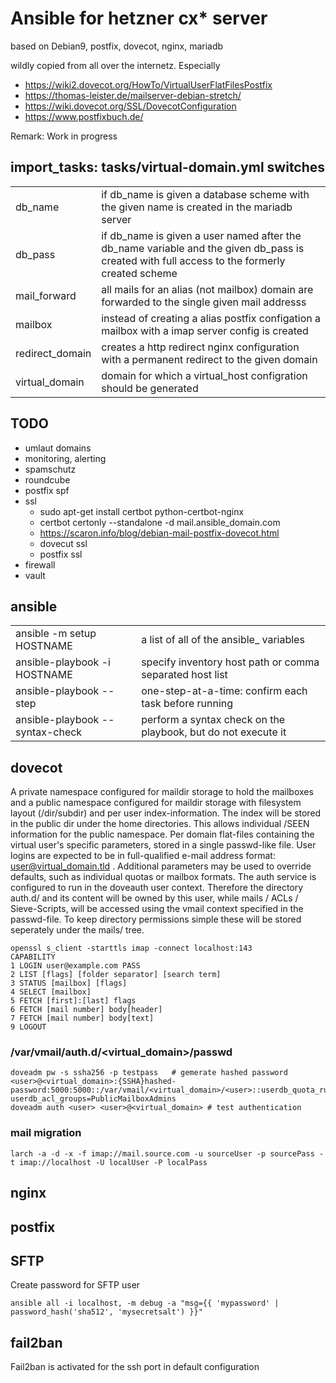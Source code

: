# Ansible for hetzner cx* server

based on Debian9, postfix, dovecot, nginx, mariadb

wildly copied from all over the internetz. Especially

- https://wiki2.dovecot.org/HowTo/VirtualUserFlatFilesPostfix
- https://thomas-leister.de/mailserver-debian-stretch/
- https://wiki.dovecot.org/SSL/DovecotConfiguration
- https://www.postfixbuch.de/

Remark: Work in progress

## import_tasks: tasks/virtual-domain.yml switches

|                 |                                                                                                                                              |
| --------------- | -------------------------------------------------------------------------------------------------------------------------------------------- |
| db_name         | if db_name is given a database scheme with the given name is created in the mariadb server                                                   |
| db_pass         | if db_name is given a user named after the db_name variable and the given db_pass is created with full access to the formerly created scheme |
| mail_forward    | all mails for an alias (not mailbox) domain are forwarded to the single given mail addresss                                                  |
| mailbox         | instead of creating a alias postfix configation a mailbox with a imap server config is created                                               |
| redirect_domain | creates a http redirect nginx configuration with a permanent redirect to the given domain                                                    |
| virtual_domain  | domain for which a virtual_host configration should be generated                                                                             |

## TODO

- umlaut domains
- monitoring, alerting
- spamschutz
- roundcube
- postfix spf
- ssl
  - sudo apt-get install certbot python-certbot-nginx
  - certbot certonly --standalone -d mail.ansible_domain.com
  - https://scaron.info/blog/debian-mail-postfix-dovecot.html
  - dovecut ssl
  - postfix ssl
- firewall
- vault

## ansible

|                                 |                                                               |
| ------------------------------- | ------------------------------------------------------------- |
| ansible -m setup HOSTNAME       | a list of all of the ansible_ variables                       |
| ansible-playbook -i HOSTNAME    | specify inventory host path or comma separated host list      |
| ansible-playbook --step         | one-step-at-a-time: confirm each task before running          |
| ansible-playbook --syntax-check | perform a syntax check on the playbook, but do not execute it |

## dovecot

A private namespace configured for maildir storage to hold the mailboxes and a public namespace configured for maildir storage with filesystem layout (/dir/subdir) and per user index-information. The index will be stored in the public dir under the home directories. This allows individual /SEEN information for the public namespace.
Per domain flat-files containing the virtual user's specific parameters, stored in a single passwd-like file. User logins are expected to be in full-qualified e-mail address format: user@virtual_domain.tld . Additional parameters may be used to override defaults, such as individual quotas or mailbox formats.
The auth service is configured to run in the doveauth user context. Therefore the directory auth.d/ and its content will be owned by this user, while mails / ACLs / Sieve-Scripts, will be accessed using the vmail context specified in the passwd-file. To keep directory permissions simple these will be stored seperately under the mails/ tree.

    openssl s_client -starttls imap -connect localhost:143
    CAPABILITY
    1 LOGIN user@example.com PASS
    2 LIST [flags] [folder separator] [search term]
    3 STATUS [mailbox] [flags]
    4 SELECT [mailbox]
    5 FETCH [first]:[last] flags
    6 FETCH [mail number] body[header]
    7 FETCH [mail number] body[text]
    9 LOGOUT

### /var/vmail/auth.d/<virtual_domain>/passwd

    doveadm pw -s ssha256 -p testpass   # gemerate hashed password
    <user>@<virtual_domain>:{SSHA}hashed-password:5000:5000::/var/vmail/<virtual_domain>/<user>::userdb_quota_rule=*:storage=5G userdb_acl_groups=PublicMailboxAdmins
    doveadm auth <user> <user>@<virtual_domain> # test authentication

### mail migration

    larch -a -d -x -f imap://mail.source.com -u sourceUser -p sourcePass -t imap://localhost -U localUser -P localPass

## nginx

## postfix

## SFTP

Create password for SFTP user

    ansible all -i localhost, -m debug -a "msg={{ 'mypassword' | password_hash('sha512', 'mysecretsalt') }}"

## fail2ban

Fail2ban is activated for the ssh port in default configuration
